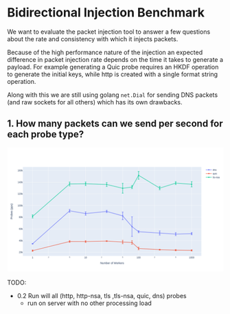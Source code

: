 
# Bidirectional Injection Benchmark

We want to evaluate the packet injection tool to answer a few questions about
the rate and consistency with which it injects packets.

Because of the high performance nature of the injection an expected difference
in packet injection rate depends on the time it takes to generate a payload. For
example generating a Quic probe requires an HKDF operation to generate the
initial keys, while http is created with a single format string operation.

Along with this we are still using golang `net.Dial` for sending DNS packets
(and raw sockets for all others) which has its own drawbacks.


## 1. How many packets can we send per second for each probe type?
![prelim benchmark results](./prober_benchmark_v0.1.png)


TODO:

- 0.2 Run will all (http, http-nsa, tls ,tls-nsa, quic, dns) probes
  - run on server with no other processing load
